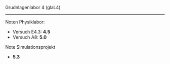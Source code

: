Grudnlagenlabor 4 (glaL4)

---

Noten Physiklabor:

- Versuch E4.3: **4.5**
- Versuch A8: **5.0**

Note Simulationsprojekt

- **5.3**

